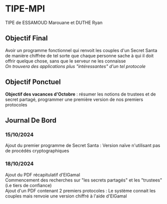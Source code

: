 # TIPE-MPI
TIPE de ESSAMOUD Marouane et DUTHE Ryan

## Objectif Final
Avoir un programme fonctionnel qui renvoit les couples d'un Secret Santa de manière chiffrée de tel sorte que chaque personne sache à qui il doit offrir quelque chose, sans que le serveur ne les connaisse  
*On trouvera des applications plus "intéressantes" d'un tel protocole*  

## Objectif Ponctuel

**Objectif des vacances d'Octobre** : résumer les notions de trustees et de secret partagé, programmer une première version de nos premiers protocoles 

## Journal De Bord

### 15/10/2024
Ajout du premier programme de Secret Santa : Version naïve n'utilisant pas de procédés cryptographiques

### 18/10/2024  
Ajout du PDF récapitulatif d'ElGamal  
Commencement des recherches sur "les secrets partagés" et les "trustees" (i.e tiers de confiance)   
Ajout d'un PDF contenant 2 premiers protocoles : Le système connait les couples mais renvoie une version chiffré à l'aide d'ElGamal  

